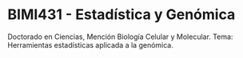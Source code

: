 # BIMI431 - Estadística y Genómica
Doctorado en Ciencias, Mención Biología Celular y Molecular.
Tema: Herramientas estadísticas aplicada a la genómica.
